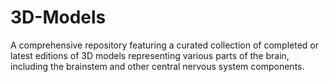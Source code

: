 # 3D-Models
A comprehensive repository featuring a curated collection of completed or latest editions of 3D models representing various parts of the brain, including the brainstem and other central nervous system components.
